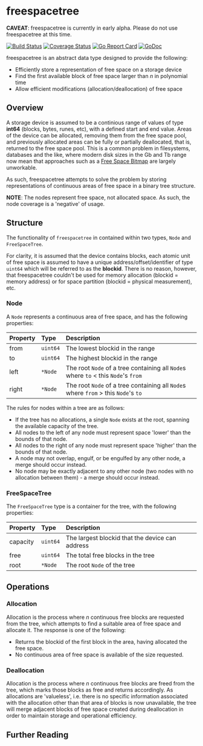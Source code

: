 # freespacetree

**CAVEAT**: freespacetree is currently in early alpha. Please do not use freespacetree at this time.

[![Build Status](https://travis-ci.org/tomdionysus/freespacetree.svg)](https://travis-ci.org/tomdionysus/freespacetree)
[![Coverage Status](https://coveralls.io/repos/tomdionysus/freespacetree/badge.svg?branch=master&service=github)](https://coveralls.io/github/tomdionysus/freespacetree?branch=master)
[![Go Report Card](https://goreportcard.com/badge/github.com/tomdionysus/freespacetree)](https://goreportcard.com/report/github.com/tomdionysus/freespacetree)
[![GoDoc](https://godoc.org/github.com/tomdionysus/freespacetree?status.svg)](https://godoc.org/github.com/tomdionysus/freespacetree)

freespacetree is an abstract data type designed to provide the following:

* Efficiently store a representation of free space on a storage device
* Find the first available block of free space larger than *n* in polynomial time
* Allow efficient modifications (allocation/deallocation) of free space

## Overview

A storage device is assumed to be a continious range of values of type **int64** (blocks, bytes, runes, etc), with a defined start and end value. Areas of the device can be allocated, removing them from the free space pool, and previously allocated areas can be fully or partially deallocated, that is, returned to the free space pool. This is a common problem in filesystems, databases and the like, where modern disk sizes in the Gb and Tb range now mean that approaches such as a [Free Space Bitmap][1] are largely unworkable.  

As such, freespacetree attempts to solve the problem by storing representations of continuous areas of free space in a binary tree structure. 

**NOTE**: The nodes represent free space, not allocated space. As such, the node coverage is a 'negative' of usage.

## Structure

The functionality of `freespacetree` in contained within two types, `Node` and `FreeSpaceTree`.

For clarity, it is assumed that the device contains blocks, each atomic unit of free space is assumed to have a unique address/offset/identifier of type `uint64` which will be referred to as the **blockid**. There is no reason, however, that freespacetree couldn't be used for memory allocation (blockid = memory address) or for space partition (blockid = physical measurement), etc.

### Node

A `Node` represents a continuous area of free space, and has the following properties:

| Property           | Type       | Description                                                                        |
|:-------------------|:-----------|:-----------------------------------------------------------------------------------|
| from               | `uint64`   | The lowest blockid in the range                                                    |
| to                 | `uint64`   | The highest blockid in the range                                                   |
| left               | `*Node`    | The root `Node` of a tree containing all `Node`s where `to` < this `Node`'s `from` |
| right              | `*Node`    | The root `Node` of a tree containing all `Node`s where `from` > this `Node`'s `to` |

The rules for nodes within a tree are as follows:

* If the tree has no allocations, a single `Node` exists at the root, spanning the available capacity of the tree.
* All nodes to the left of any node must represent space 'lower' than the bounds of that node.
* All nodes to the right of any node must represent space 'higher' than the bounds of that node.
* A node may not overlap, engulf, or be engulfed by any other node, a merge should occur instead.
* No node may be exactly adjacent to any other node (two nodes with no allocation between them) - a merge should occur instead.

### FreeSpaceTree

The `FreeSpaceTree` type is a container for the tree, with the following properties:

| Property           | Type       | Description                                      |
|:-------------------|:-----------|:-------------------------------------------------|
| capacity           | `uint64`   | The largest blockid that the device can address  |
| free               | `uint64`   | The total free blocks in the tree                |
| root               | `*Node`    | The root `Node` of the tree                      |

## Operations

### Allocation

Allocation is the process where *n* continuous free blocks are requested from the tree, which attempts to find a suitable area of free space and allocate it. The response is one of the following:

* Returns the blockid of the first block in the area, having allocated the free space.
* No continuous area of free space is available of the size requested.

### Deallocation

Allocation is the process where *n* continuous free blocks are freed from the tree, which marks those blocks as free and returns accordingly.
As allocations are 'valueless', i.e. there is no specific information associated with the allocation other than that area of blocks is now unavailable, the tree will merge adjacent blocks of free space created during deallocation in order to maintain storage and operational efficiency.

## Further Reading

[1]: (https://en.wikipedia.org/wiki/Free_space_bitmap)